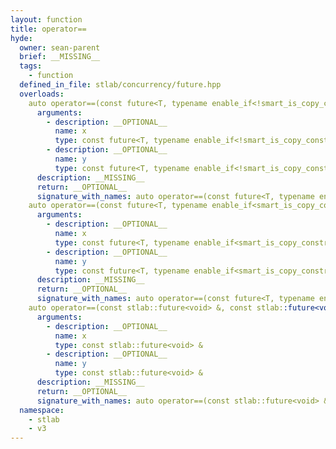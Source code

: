 ```yaml
---
layout: function
title: operator==
hyde:
  owner: sean-parent
  brief: __MISSING__
  tags:
    - function
  defined_in_file: stlab/concurrency/future.hpp
  overloads:
    auto operator==(const future<T, typename enable_if<!smart_is_copy_constructible_v<typename conditional<std::is_void_v<T>, monostate, T>::type>, void>::type> &, const future<T, typename enable_if<!smart_is_copy_constructible_v<typename conditional<std::is_void_v<T>, monostate, T>::type>, void>::type> &) -> bool:
      arguments:
        - description: __OPTIONAL__
          name: x
          type: const future<T, typename enable_if<!smart_is_copy_constructible_v<typename conditional<std::is_void_v<T>, monostate, T>::type>, void>::type> &
        - description: __OPTIONAL__
          name: y
          type: const future<T, typename enable_if<!smart_is_copy_constructible_v<typename conditional<std::is_void_v<T>, monostate, T>::type>, void>::type> &
      description: __MISSING__
      return: __OPTIONAL__
      signature_with_names: auto operator==(const future<T, typename enable_if<!smart_is_copy_constructible_v<typename conditional<std::is_void_v<T>, monostate, T>::type>, void>::type> & x, const future<T, typename enable_if<!smart_is_copy_constructible_v<typename conditional<std::is_void_v<T>, monostate, T>::type>, void>::type> & y) -> bool
    auto operator==(const future<T, typename enable_if<smart_is_copy_constructible_v<typename conditional<std::is_void_v<T>, monostate, T>::type>, void>::type> &, const future<T, typename enable_if<smart_is_copy_constructible_v<typename conditional<std::is_void_v<T>, monostate, T>::type>, void>::type> &) -> bool:
      arguments:
        - description: __OPTIONAL__
          name: x
          type: const future<T, typename enable_if<smart_is_copy_constructible_v<typename conditional<std::is_void_v<T>, monostate, T>::type>, void>::type> &
        - description: __OPTIONAL__
          name: y
          type: const future<T, typename enable_if<smart_is_copy_constructible_v<typename conditional<std::is_void_v<T>, monostate, T>::type>, void>::type> &
      description: __MISSING__
      return: __OPTIONAL__
      signature_with_names: auto operator==(const future<T, typename enable_if<smart_is_copy_constructible_v<typename conditional<std::is_void_v<T>, monostate, T>::type>, void>::type> & x, const future<T, typename enable_if<smart_is_copy_constructible_v<typename conditional<std::is_void_v<T>, monostate, T>::type>, void>::type> & y) -> bool
    auto operator==(const stlab::future<void> &, const stlab::future<void> &) -> bool:
      arguments:
        - description: __OPTIONAL__
          name: x
          type: const stlab::future<void> &
        - description: __OPTIONAL__
          name: y
          type: const stlab::future<void> &
      description: __MISSING__
      return: __OPTIONAL__
      signature_with_names: auto operator==(const stlab::future<void> & x, const stlab::future<void> & y) -> bool
  namespace:
    - stlab
    - v3
---
```

